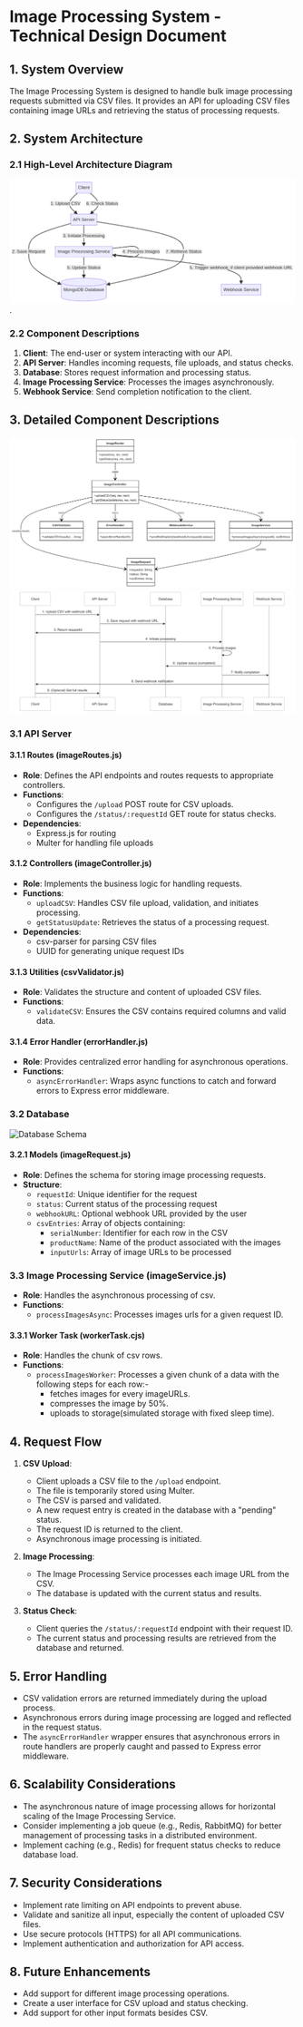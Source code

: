 # Image Processing System - Technical Design Document

## 1. System Overview

The Image Processing System is designed to handle bulk image processing requests submitted via CSV files. It provides an API for uploading CSV files containing image URLs and retrieving the status of processing requests.

## 2. System Architecture

### 2.1 High-Level Architecture Diagram

![High Level Architecture](../diagrams/topLevelArchitecture.png).

### 2.2 Component Descriptions

1. **Client**: The end-user or system interacting with our API.
2. **API Server**: Handles incoming requests, file uploads, and status checks.
3. **Database**: Stores request information and processing status.
4. **Image Processing Service**: Processes the images asynchronously.
5. **Webhook Service**: Send completion notification to the client.

## 3. Detailed Component Descriptions

![Class Diagram](../diagrams/classDiagram.png "Class Diagram")
![Sequence Diagram](../diagrams/sequenceDiagram.png "Sequence Diagram")

### 3.1 API Server

#### 3.1.1 Routes (imageRoutes.js)

- **Role**: Defines the API endpoints and routes requests to appropriate controllers.
- **Functions**:
  - Configures the `/upload` POST route for CSV uploads.
  - Configures the `/status/:requestId` GET route for status checks.
- **Dependencies**:
  - Express.js for routing
  - Multer for handling file uploads

#### 3.1.2 Controllers (imageController.js)

- **Role**: Implements the business logic for handling requests.
- **Functions**:
  - `uploadCSV`: Handles CSV file upload, validation, and initiates processing.
  - `getStatusUpdate`: Retrieves the status of a processing request.
- **Dependencies**:
  - csv-parser for parsing CSV files
  - UUID for generating unique request IDs

#### 3.1.3 Utilities (csvValidator.js)

- **Role**: Validates the structure and content of uploaded CSV files.
- **Functions**:
  - `validateCSV`: Ensures the CSV contains required columns and valid data.

#### 3.1.4 Error Handler (errorHandler.js)

- **Role**: Provides centralized error handling for asynchronous operations.
- **Functions**:
  - `asyncErrorHandler`: Wraps async functions to catch and forward errors to Express error middleware.

### 3.2 Database

![Database Schema](./databaseSchema.png)

#### 3.2.1 Models (imageRequest.js)

- **Role**: Defines the schema for storing image processing requests.
- **Structure**:
  - `requestId`: Unique identifier for the request
  - `status`: Current status of the processing request
  - `webhookURL`: Optional webhook URL provided by the user
  - `csvEntries`: Array of objects containing:
    - `serialNumber`: Identifier for each row in the CSV
    - `productName`: Name of the product associated with the images
    - `inputUrls`: Array of image URLs to be processed

### 3.3 Image Processing Service (imageService.js)

- **Role**: Handles the asynchronous processing of csv.
- **Functions**:
  - `processImagesAsync`: Processes images urls for a given request ID.

#### 3.3.1 Worker Task (workerTask.cjs)

- **Role**: Handles the chunk of csv rows.
- **Functions**:
    - `processImagesWorker`: Processes a given chunk of a data with the following steps for each row:- 
      - fetches images for every imageURLs.
      - compresses the image by 50%.
      - uploads to storage(simulated storage with fixed sleep time).
## 4. Request Flow

1. **CSV Upload**:
   - Client uploads a CSV file to the `/upload` endpoint.
   - The file is temporarily stored using Multer.
   - The CSV is parsed and validated.
   - A new request entry is created in the database with a "pending" status.
   - The request ID is returned to the client.
   - Asynchronous image processing is initiated.

2. **Image Processing**:
   - The Image Processing Service processes each image URL from the CSV.
   - The database is updated with the current status and results.

3. **Status Check**:
   - Client queries the `/status/:requestId` endpoint with their request ID.
   - The current status and processing results are retrieved from the database and returned.

## 5. Error Handling

- CSV validation errors are returned immediately during the upload process.
- Asynchronous errors during image processing are logged and reflected in the request status.
- The `asyncErrorHandler` wrapper ensures that asynchronous errors in route handlers are properly caught and passed to Express error middleware.

## 6. Scalability Considerations

- The asynchronous nature of image processing allows for horizontal scaling of the Image Processing Service.
- Consider implementing a job queue (e.g., Redis, RabbitMQ) for better management of processing tasks in a distributed environment.
- Implement caching (e.g., Redis) for frequent status checks to reduce database load.

## 7. Security Considerations

- Implement rate limiting on API endpoints to prevent abuse.
- Validate and sanitize all input, especially the content of uploaded CSV files.
- Use secure protocols (HTTPS) for all API communications.
- Implement authentication and authorization for API access.

## 8. Future Enhancements

- Add support for different image processing operations.
- Create a user interface for CSV upload and status checking.
- Add support for other input formats besides CSV.
